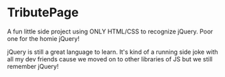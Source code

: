 # TributePage

A fun little side project using ONLY HTML/CSS to recognize jQuery. Poor one for the homie jQuery!

jQuery is still a great language to learn. It's kind of a running side joke with all my dev friends cause we moved on to other libraries of JS but we still remember jQuery!

